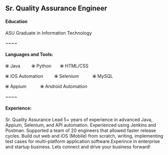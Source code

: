 
<div>
<h2> Sr. Quality Assurance Engineer</h2>
</div>
<div>
  <h4>Education</h4>
  <p>ASU Graduate in Information Technology</p>
  <p> </p>
</div>
<p>~~~~</p>
<div>
  <h4>Languages and Tools:</h4>
</div>
<p dir="auto">⦿ Java &nbsp;&nbsp;&nbsp;&nbsp;&nbsp;&nbsp;&nbsp; ⦿ Python &nbsp;&nbsp;&nbsp;&nbsp;&nbsp; ⦿ HTML/CSS </p>
<p dir="auto">⦿ iOS Automation  &nbsp;&nbsp;&nbsp;&nbsp;&nbsp;&nbsp;&nbsp; ⦿ Selenium &nbsp;&nbsp;&nbsp;&nbsp;&nbsp;&nbsp;&nbsp;&nbsp;&nbsp; ⦿ MySQL </p>
<p dir="auto">⦿ Appium &nbsp;&nbsp;&nbsp;&nbsp;&nbsp;&nbsp;&nbsp;&nbsp;&nbsp;&nbsp;⦿ Android Automation</p>
</div>
<p>~~~~</p>
  <div>
  <h4>Experience:</h4>
</div>
  <p> Sr. Quality Assurance Lead 5+ years of experience in advanced Java, Appium, Selenium, and API automation. Experienced using Jenkins and Postman. Supported a team of 20 engineers that allowed faster release cycles. Build out web and iOS (Mobile) from scratch, writing, implementing test cases for multi-platform application software.Experince in enterprise and startup business. Lets connect and drive your business forward! </p>



<!--



Here are some ideas to get you started:

- 🔭 I’m currently working on ...
- 🌱 I’m currently learning ...
- 👯 I’m looking to collaborate on ...
- 🤔 I’m looking for help with ...
- 💬 Ask me about ...
- 📫 How to reach me: ...
- 😄 Pronouns: ...
- ⚡ Fun fact: ...

-->
